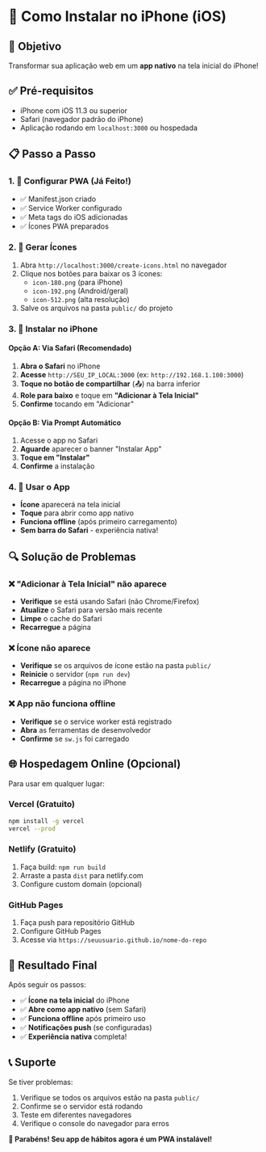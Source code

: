 # 📱 Como Instalar no iPhone (iOS)

## 🎯 Objetivo
Transformar sua aplicação web em um **app nativo** na tela inicial do iPhone!

## ✅ Pré-requisitos
- iPhone com iOS 11.3 ou superior
- Safari (navegador padrão do iPhone)
- Aplicação rodando em `localhost:3000` ou hospedada

## 📋 Passo a Passo

### 1. 🔧 Configurar PWA (Já Feito!)
- ✅ Manifest.json criado
- ✅ Service Worker configurado
- ✅ Meta tags do iOS adicionadas
- ✅ Ícones PWA preparados

### 2. 📱 Gerar Ícones
1. Abra `http://localhost:3000/create-icons.html` no navegador
2. Clique nos botões para baixar os 3 ícones:
   - `icon-180.png` (para iPhone)
   - `icon-192.png` (Android/geral)
   - `icon-512.png` (alta resolução)
3. Salve os arquivos na pasta `public/` do projeto

### 3. 🚀 Instalar no iPhone

#### Opção A: Via Safari (Recomendado)
1. **Abra o Safari** no iPhone
2. **Acesse** `http://SEU_IP_LOCAL:3000` (ex: `http://192.168.1.100:3000`)
3. **Toque no botão de compartilhar** (📤) na barra inferior
4. **Role para baixo** e toque em **"Adicionar à Tela Inicial"**
5. **Confirme** tocando em "Adicionar"

#### Opção B: Via Prompt Automático
1. Acesse o app no Safari
2. **Aguarde** aparecer o banner "Instalar App"
3. **Toque em "Instalar"**
4. **Confirme** a instalação

### 4. 🎉 Usar o App
- **Ícone** aparecerá na tela inicial
- **Toque** para abrir como app nativo
- **Funciona offline** (após primeiro carregamento)
- **Sem barra do Safari** - experiência nativa!

## 🔍 Solução de Problemas

### ❌ "Adicionar à Tela Inicial" não aparece
- **Verifique** se está usando Safari (não Chrome/Firefox)
- **Atualize** o Safari para versão mais recente
- **Limpe** o cache do Safari
- **Recarregue** a página

### ❌ Ícone não aparece
- **Verifique** se os arquivos de ícone estão na pasta `public/`
- **Reinicie** o servidor (`npm run dev`)
- **Recarregue** a página no iPhone

### ❌ App não funciona offline
- **Verifique** se o service worker está registrado
- **Abra** as ferramentas de desenvolvedor
- **Confirme** se `sw.js` foi carregado

## 🌐 Hospedagem Online (Opcional)

Para usar em qualquer lugar:

### Vercel (Gratuito)
```bash
npm install -g vercel
vercel --prod
```

### Netlify (Gratuito)
1. Faça build: `npm run build`
2. Arraste a pasta `dist` para netlify.com
3. Configure custom domain (opcional)

### GitHub Pages
1. Faça push para repositório GitHub
2. Configure GitHub Pages
3. Acesse via `https://seuusuario.github.io/nome-do-repo`

## 🎯 Resultado Final

Após seguir os passos:
- ✅ **Ícone na tela inicial** do iPhone
- ✅ **Abre como app nativo** (sem Safari)
- ✅ **Funciona offline** após primeiro uso
- ✅ **Notificações push** (se configuradas)
- ✅ **Experiência nativa** completa!

## 📞 Suporte

Se tiver problemas:
1. Verifique se todos os arquivos estão na pasta `public/`
2. Confirme se o servidor está rodando
3. Teste em diferentes navegadores
4. Verifique o console do navegador para erros

**🎉 Parabéns! Seu app de hábitos agora é um PWA instalável!**
